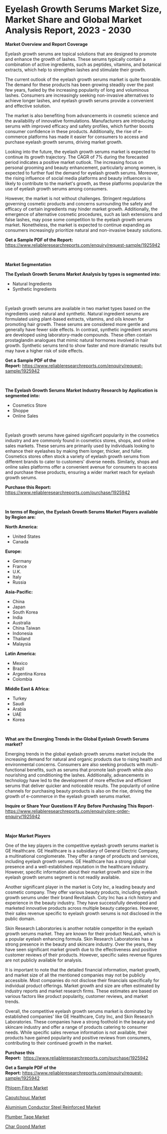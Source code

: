 <p><h1>Eyelash Growth Serums Market Size, Market Share and Global Market Analysis Report, 2023 - 2030</h1></p><p><strong>Market Overview and Report Coverage</strong></p>
<p><p>Eyelash growth serums are topical solutions that are designed to promote and enhance the growth of lashes. These serums typically contain a combination of active ingredients, such as peptides, vitamins, and botanical extracts, which help to strengthen lashes and stimulate their growth.</p><p>The current outlook of the eyelash growth serums market is quite favorable. The demand for these products has been growing steadily over the past few years, fueled by the increasing popularity of long and voluminous lashes. Consumers are increasingly seeking non-invasive alternatives to achieve longer lashes, and eyelash growth serums provide a convenient and effective solution.</p><p>The market is also benefiting from advancements in cosmetic science and the availability of innovative formulations. Manufacturers are introducing serums with improved efficacy and safety profiles, which further boosts consumer confidence in these products. Additionally, the rise of e-commerce platforms has made it easier for consumers to access and purchase eyelash growth serums, driving market growth.</p><p>Looking into the future, the eyelash growth serums market is expected to continue its growth trajectory. The CAGR of 7% during the forecasted period indicates a positive market outlook. The increasing focus on personal grooming and beauty enhancement, particularly among women, is expected to further fuel the demand for eyelash growth serums. Moreover, the rising influence of social media platforms and beauty influencers is likely to contribute to the market's growth, as these platforms popularize the use of eyelash growth serums among consumers.</p><p>However, the market is not without challenges. Stringent regulations governing cosmetic products and concerns surrounding the safety and efficacy of certain ingredients may hinder market growth. Additionally, the emergence of alternative cosmetic procedures, such as lash extensions and false lashes, may pose some competition to the eyelash growth serums market. Nonetheless, the market is expected to continue expanding as consumers increasingly prioritize natural and non-invasive beauty solutions.</p></p>
<p><strong>Get a Sample PDF of the Report:</strong> <a href="https://www.reliableresearchreports.com/enquiry/request-sample/1925942">https://www.reliableresearchreports.com/enquiry/request-sample/1925942</a></p>
<p>&nbsp;</p>
<p><strong>Market Segmentation</strong></p>
<p><strong>The Eyelash Growth Serums Market Analysis by types is segmented into:</strong></p>
<p><ul><li>Natural Ingredients</li><li>Synthetic Ingredients</li></ul></p>
<p>&nbsp;</p>
<p><p>Eyelash growth serums are available in two market types based on the ingredients used: natural and synthetic. Natural ingredient serums are formulated using plant-based extracts, vitamins, and oils known for promoting hair growth. These serums are considered more gentle and generally have fewer side effects. In contrast, synthetic ingredient serums are developed using laboratory-made compounds. These often contain prostaglandin analogues that mimic natural hormones involved in hair growth. Synthetic serums tend to show faster and more dramatic results but may have a higher risk of side effects.</p></p>
<p><strong>Get a Sample PDF of the Report:</strong>&nbsp;<a href="https://www.reliableresearchreports.com/enquiry/request-sample/1925942">https://www.reliableresearchreports.com/enquiry/request-sample/1925942</a></p>
<p>&nbsp;</p>
<p><strong>The Eyelash Growth Serums Market Industry Research by Application is segmented into:</strong></p>
<p><ul><li>Cosmetics Store</li><li>Shoppe</li><li>Online Sales</li></ul></p>
<p>&nbsp;</p>
<p><p>Eyelash growth serums have gained significant popularity in the cosmetics industry and are commonly found in cosmetics stores, shops, and online sales markets. These serums are primarily used by individuals looking to enhance their eyelashes by making them longer, thicker, and fuller. Cosmetics stores often stock a variety of eyelash growth serums from different brands to cater to customers' diverse needs. Similarly, shops and online sales platforms offer a convenient avenue for consumers to access and purchase these products, ensuring a wider market reach for eyelash growth serums.</p></p>
<p><strong>Purchase this Report:</strong>&nbsp; <a href="https://www.reliableresearchreports.com/purchase/1925942">https://www.reliableresearchreports.com/purchase/1925942</a></p>
<p>&nbsp;</p>
<p><strong>In terms of Region, the Eyelash Growth Serums Market Players available by Region are:</strong></p>
<p>
    <p> <strong> North America: </strong>
        <ul>
            <li>United States</li>
            <li>Canada</li>
        </ul>
        </p> 
    <p> <strong> Europe: </strong>
        <ul>
            <li>Germany</li>
            <li>France</li>
            <li>U.K.</li>
            <li>Italy</li>
            <li>Russia</li>
        </ul>
        </p> 
    <p> <strong> Asia-Pacific: </strong>
        <ul>
            <li>China</li>
            <li>Japan</li>
            <li>South Korea</li>
            <li>India</li>
            <li>Australia</li>
            <li>China Taiwan</li>
            <li>Indonesia</li>
            <li>Thailand</li>
            <li>Malaysia</li>
        </ul>
        </p> 
    <p> <strong> Latin America: </strong>
        <ul>
            <li>Mexico</li>
            <li>Brazil</li>
            <li>Argentina Korea</li>
            <li>Colombia</li>
        </ul>
        </p> 
    <p> <strong> Middle East & Africa: </strong>
        <ul>
            <li>Turkey</li>
            <li>Saudi</li>
            <li>Arabia</li>
            <li>UAE</li>
            <li>Korea</li>
        </ul>
    </p>
    </p>
<p>&nbsp;</p>
<p><strong>What are the Emerging Trends in the Global Eyelash Growth Serums market?</strong></p>
<p><p>Emerging trends in the global eyelash growth serums market include the increasing demand for natural and organic products due to rising health and environmental concerns. Consumers are also seeking products with multi-functional benefits, such as serums that promote lash growth while also nourishing and conditioning the lashes. Additionally, advancements in technology have led to the development of more effective and efficient serums that deliver quicker and noticeable results. The popularity of online channels for purchasing beauty products is also on the rise, driving the growth of e-commerce in the eyelash growth serums market.</p></p>
<p><strong>Inquire or Share Your Questions If Any Before Purchasing This Report</strong>- <a href="https://www.reliableresearchreports.com/enquiry/pre-order-enquiry/1925942">https://www.reliableresearchreports.com/enquiry/pre-order-enquiry/1925942</a></p>
<p>&nbsp;</p>
<p><strong>Major Market Players</strong></p>
<p><p>One of the key players in the competitive eyelash growth serums market is GE Healthcare. GE Healthcare is a subsidiary of General Electric Company, a multinational conglomerate. They offer a range of products and services, including eyelash growth serums. GE Healthcare has a strong global presence and a well-established reputation in the healthcare industry. However, specific information about their market growth and size in the eyelash growth serums segment is not readily available.</p><p>Another significant player in the market is Coty Inc, a leading beauty and cosmetic company. They offer various beauty products, including eyelash growth serums under their brand Revitalash. Coty Inc has a rich history and experience in the beauty industry. They have successfully developed and marketed innovative products across multiple beauty categories. However, their sales revenue specific to eyelash growth serums is not disclosed in the public domain.</p><p>Skin Research Laboratories is another notable competitor in the eyelash growth serums market. They are known for their product NeuLash, which is a popular eyelash enhancing formula. Skin Research Laboratories has a strong presence in the beauty and skincare industry. Over the years, they have seen significant market growth due to the effectiveness and positive customer reviews of their products. However, specific sales revenue figures are not publicly available for analysis.</p><p>It is important to note that the detailed financial information, market growth, and market size of all the mentioned companies may not be publicly accessible. Most companies do not disclose their financials specifically for individual product offerings. Market growth and size are often estimated by industry reports and market research firms. These estimates are based on various factors like product popularity, customer reviews, and market trends.</p><p>Overall, the competitive eyelash growth serums market is dominated by established companies' like GE Healthcare, Coty Inc, and Skin Research Laboratories. These companies have a strong foothold in the beauty and skincare industry and offer a range of products catering to consumer needs. While specific sales revenue information is not available, their products have gained popularity and positive reviews from consumers, contributing to their continued growth in the market.</p></p>
<p><strong>Purchase this Report:</strong>&nbsp;&nbsp;<a href="https://www.reliableresearchreports.com/purchase/1925942">https://www.reliableresearchreports.com/purchase/1925942</a></p>
<p></p>
<p><strong>Get a Sample PDF of the Report:</strong>&nbsp;<a href="https://www.reliableresearchreports.com/enquiry/request-sample/1925942">https://www.reliableresearchreports.com/enquiry/request-sample/1925942</a></p>
<p><p><a href="https://medium.com/@sigridrobel/phloem-fibre-market-trends-and-market-analysis-forecasted-for-period-2023-2030-53034bd0a7aa">Phloem Fibre Market</a></p><p><a href="https://medium.com/@efrainhaley/caoutchouc-nbsp-market-focuses-on-market-share-size-and-projected-forecast-till-2030-03c83f91be2c">Caoutchouc Market</a></p><p><a href="https://medium.com/@taniawisozk2023/aluminium-conductor-steel-reinforced-market-insights-into-market-cagr-market-trends-and-growth-a9769cdfa86e">Aluminium Conductor Steel Reinforced Market</a></p><p><a href="https://medium.com/@deronwisoky1977/plumber-tape-nbsp-market-focuses-on-market-share-size-and-projected-forecast-till-2030-e33ec38797b1">Plumber Tape Market</a></p><p><a href="https://medium.com/@jackybrekke/char-goond-market-share-evolution-and-market-growth-trends-2023-2030-40c86ed3b3f3">Char Goond Market</a></p></p>